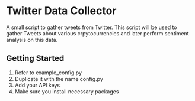 # Twitter Data Collector
A small script to gather tweets from Twitter. This script will be used to gather Tweets about various crpytocurrencies and later perform sentiment analysis on this data.

## Getting Started

1. Refer to example_config.py
2. Duplicate it with the name config.py
3. Add your API keys
4. Make sure you install necessary packages
